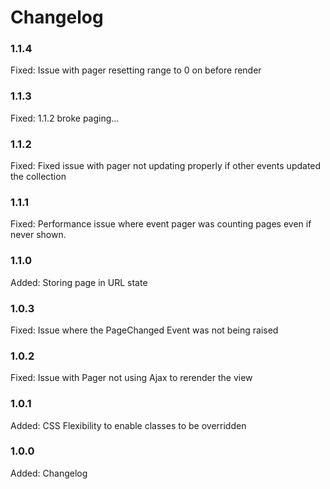 # Changelog

### 1.1.4

Fixed:  Issue with pager resetting range to 0 on before render

### 1.1.3

Fixed:  1.1.2 broke paging...

### 1.1.2

Fixed:  Fixed issue with pager not updating properly if other events updated the collection

### 1.1.1

Fixed:  Performance issue where event pager was counting pages even if never shown.

### 1.1.0

Added:  Storing page in URL state

### 1.0.3

Fixed:  Issue where the PageChanged Event was not being raised

### 1.0.2

Fixed:  Issue with Pager not using Ajax to rerender the view

### 1.0.1

Added:  CSS Flexibility to enable classes to be overridden

### 1.0.0

Added:      Changelog
